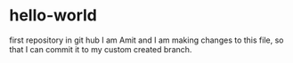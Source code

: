 # hello-world
first repository in git hub
I am Amit and I am making changes to this file, so that I can commit it to my custom created branch.
